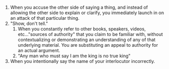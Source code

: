 1. When you accuse the other side of saying a thing, and instead of allowing the other side to explain or clarify, you immediately launch in on an attack of that particular thing.
2. "Show, don't tell."
	1. When you constantly refer to other books, speakers, videos, etc..."sources of authority" that you claim to be familiar with, without contextualizing or demonstrating an understanding of any of that underlying material. You are substituting an appeal to authority for an actual argument.
	2. "Any man who must say I am the king is no true king"
3. When you intentionally say the name of your interlocutor incorrectly.